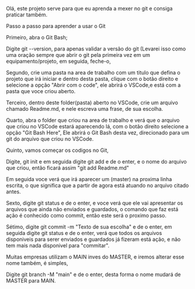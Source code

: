 Olá, este projeto serve para que eu aprenda a mexer no git e consiga praticar também.

Passo a passo para aprender a usar o Git

Primeiro, abra o Git Bash;

Digite git --version, para apenas validar a versão do git (Levarei isso como uma oração sempre que abrir o git pela primeira vez em um equipamento/projeto, em seguida, feche-o,

Segundo, crie uma pasta na area de trabalho com um titulo que defina o projeto que irá iniciar e dentro desta pasta, clique com o botão direito e selecione a opção "Abrir com o code", ele abrirá o VSCode,e está com a pasta que voce criou aberto.

Terceiro, dentro deste folder(pasta) aberto no VSCode, crie um arquivo chamado Readme.md, e nele escreva uma frase, de sua escolha.

Quarto, abra o folder que criou na area de trabalho e verá que o arquivo que criou no VSCode estará aparecendo lá, com o botão direito selecione a opção "Git Bash Here",
Ele abrirá o Git Bash desta vez, direcionado para um git do arquivo que criou no VSCode.

Quinto, vamos começar os codigos no Git,

Digite, git init e em seguida digite git add e de o enter, e o nome do arquivo que criou, então ficará assim "git add Readme.md"

Em seguida voce verá que irá aparecer um (master) na proxima linha escrita, o que significa que a partir de agora está atuando no arquivo citado antes.

Sexto, digite git status e de o enter, e voce verá que ele vai apresentar os arquivos que ainda não enviados e guardados, o comando que faz está ação é conhecido como commit, então este será o proximo passo.

Sétimo, digite git commit -m "Texto de sua escolha" e de o enter, em seguida digite git status e de o enter, verá que todos os arquivos disponiveis para serer enviados e guardados já fizeram está ação, e não tem mais nada disponivel para "commitar".

Muitas empresas utilizam o MAIN inves do MASTER, e iremos alterar esse nome também, é simples,

Digite git branch -M "main" e de o enter, desta forma o nome mudará de MASTER  para MAIN.